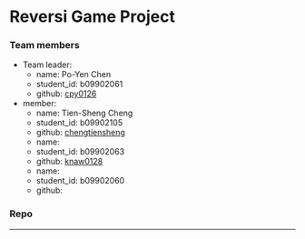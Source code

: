 # Reversi Game Project

### Team members

- Team leader:
	- name: Po-Yen Chen
	- student_id: b09902061
	- github: [cpy0126](https://github.com/cpy0126)
- member:
	- name: Tien-Sheng Cheng
	- student_id: b09902105
	- github: [chengtiensheng](https://github.com/chengtiensheng)
	- name:  
	- student_id: b09902063
	- github: [knaw0128](https://github.com/knaw0128)
	- name: 
	- student_id: b09902060
	- github:

### Repo
------


